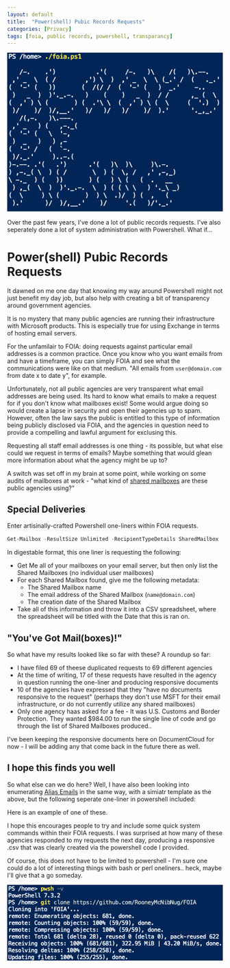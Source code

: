 ```yaml
---
layout: default
title:  "Power(shell) Pubic Records Requests"
categories: [Privacy]
tags: [foia, public records, powershell, transparancy]
---
```


![header_img](/img/ABF.png)

Over the past few years, I've done a lot of public records requests. I've also seperately done a lot of system administration with Powershell. What if...

# Power(shell) Pubic Records Requests

It dawned on me one day that knowing my way around Powershell might not just benefit my day job, but also help with creating a bit of transparency around government agencies.

It is no mystery that many public agencies are running their infrastructure with Microsoft products. This is especially true for using Exchange in terms of hosting email servers.

For the unfamilair to FOIA: doing requests against particular email addresses is a common practice. Once you know who you want emails from and have a timeframe, you can simply FOIA and see what the communications were like on that medium. "All emails from `user@domain.com` from date x to date y", for example.

Unfortunately, not all public agencies are very transparent what email addresses are being used. Its hard to know what emails to make a request for if you don't know what mailboxes exist! Some would argue doing so would create a lapse in security and open their agencies up to spam. However, often the law says the public is entitled to this type of information being publicly disclosed via FOIA, and the agencies in question need to provide a compelling and lawful argument for exclusing this.

Requesting all staff email addresses is one thing - its possible, but what else could we request in terms of emails? Maybe something that would glean more information about what the agency might be up to?

A switch was set off in my brain at some point, while working on some audits of mailboxes at work - "what kind of [shared mailboxes](https://learn.microsoft.com/en-us/microsoft-365/admin/email/about-shared-mailboxes?view=o365-worldwide) are these public agencies using?"

## Special Deliveries

Enter artisinally-crafted Powershell one-liners within FOIA requests. 

```powershell
Get-Mailbox -ResultSize Unlimited -RecipientTypeDetails SharedMailbox | Select Name,PrimarySmtpAddress,WhenCreated | Export-CSV -Path .\SharedMailboxes_$((Get-Date).ToString('MM-dd-yyyy_hh-mm-ss')).csv
```

In digestable format, this one liner is requesting the following:
- Get Me all of your mailboxes on your email server, but then only list the Shared Mailboxes (no individual user mailboxes)
- For each Shared Mailbox found, give me the following metadata:
    * The Shared Mailbox name
    * The email address of the Shared Mailbox (`name@domain.com`)
    * The creation date of the Shared Mailbox
- Take all of this information and throw it into a CSV spreadsheet, where the spreadsheet will be titled with the Date that this is ran on.


## "You've Got Mail(boxes)!"

So what have my results looked like so far with these? A roundup so far:

- I have filed 69 of theese duplicated requests to 69 different agencies
- At the time of writing, 17 of these requests have resulted in the agency in question running the one-liner and producing responsive documents
- 10 of the agencies have expressed that they "have no documents responsive to the request" (perhaps they don't use MSFT for their email infrastructure, or do not currently utilize any shared mailboxes)
- Only one agency haas asked for a fee - It was U.S. Customs and Border Protection. They wanted $984.00 to run the single line of code and go through the list of Shared Mailboxes produced..


I've been keeping the responsive documents here on DocumentCloud for now - I will be adding any that come back in the future there as well.

## I hope this finds you well

So what else can we do here? Well, I have also been looking into enumerating [Alias Emails](https://learn.microsoft.com/en-us/microsoft-365/admin/email/add-another-email-alias-for-a-user?view=o365-worldwide) in the same way, with a simiatr template as the above, but the following seperate one-liner in powershell included:


Here is an example of one of these.

I hope this encourages people to try and include some quick system commands within their FOIA requests. I was surprised at how many of these agencies responded to my requests the next day, producing a responsive .csv that was clearly created via the powershell code I provided.

Of course, this does not have to be limited to powershell - I'm sure one could do a lot of interesting things with bash or perl oneliners.. heck, maybe I'll give that a go someday.

![header_img](/img/pwsh_git.png)
